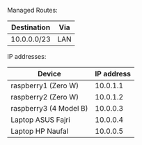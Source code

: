 Managed Routes:

| Destination | Via |
|-------------|-----|
| 10.0.0.0/23 | LAN |

IP addresses:

| Device | IP address |
|--------|------------|
| raspberry1 (Zero W) | 10.0.1.1 |
| raspberry2 (Zero W) | 10.0.1.2 |
| raspberry3 (4 Model B) | 10.0.0.3 |
| Laptop ASUS Fajri | 10.0.0.4 |
| Laptop HP Naufal | 10.0.0.5 |